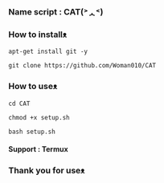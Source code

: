### Name script : CAT(˃ᆺ˂)

### How to installᴥ︎︎︎
```
apt-get install git -y
```
```
git clone https://github.com/Woman010/CAT
```
### How to useᴥ︎︎︎
```
cd CAT
```
```
chmod +x setup.sh
```
```
bash setup.sh
```
#### Support : Termux
### Thank you for useᴥ︎︎︎
